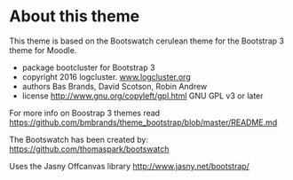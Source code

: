 About this theme
================

This theme is based on the Bootswatch cerulean theme for the Bootstrap 3 theme for Moodle.

* package   bootcluster for Bootstrap 3
* copyright 2016 logcluster. www.logcluster.org
* authors   Bas Brands, David Scotson, Robin Andrew
* license   http://www.gnu.org/copyleft/gpl.html GNU GPL v3 or later

For more info on Boostrap 3 themes read
https://github.com/bmbrands/theme_bootstrap/blob/master/README.md

The Bootswatch has been created by:
https://github.com/thomaspark/bootswatch

Uses the Jasny Offcanvas library
http://www.jasny.net/bootstrap/
